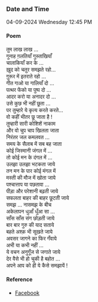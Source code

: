 ### Date and Time

04-09-2024 Wednesday 12:45 PM

#### Poem

तुम लाख लाख ... <br />
गुनाह ग़लतियाँ गुस्ताखियाँ <br />
चालाकियाँ कर के ... <br />
ख़ुद को चतुर समझते रहो... <br />
ग़ुरूर में इतराते रहो ... <br />
गीत गाओ या गालियाँ दो ... <br />
पत्थर फेंको या पुष्प दो ... <br />
आदर करो या अनादर दो ... <br />
उसे कुछ भी नहीं छूता ... <br />
पर तुम्हारे ये कृत्य करते करते... <br />
वो कहीं भीतर छू जाता है ! <br />
तुम्हारी सारी कोशिशें नाकाम <br />
और वो चुप चाप खिलता जाता <br />
निरंतर जल कमलवत ... <br />
समय के सैलाब में सब बह जाता <br />
कोई जिस्मानी जंगल में ... <br />
तो कोई मन के दंगल में ... <br />
उलझा उलझा भटकता जाये <br />
तन मन के पार कोई मंगल में <br />
मस्ती की मौज में खोता जाये <br />
पश्चात्ताप या पछतावा ... <br />
पीड़ा और परेशानी बढ़ती जाये <br />
सफलता बाहर की बाहर छूटती जाये <br />
समझ ... नासमझ के बीच <br />
अकेलापन धुआँ धुँआ सा ... <br />
साँस साँस संग छोड़ती जाये <br />
बार बार गुरु की याद सताये <br />
बहते अश्क़ भी सूखते जाये <br />
अवसर जागने का फिर गँवाये <br />
अभी या कभी नहीं ... <br />
ये वचन अनुगूँज से जगाते जाये <br />
देर वैसे भी हो चुकी है बहोत ... <br />
अपने आप को ही ये कैसे समझायें !

#### Reference

* [Facebook](https://www.facebook.com/share/v/JiBHd71AmE6CGdWm/?mibextid=FQVVTg)

